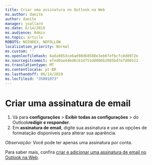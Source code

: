 ```yaml
---
title: Criar uma assinatura no Outlook na Web
ms.author: daeite
author: daeite
manager: joallard
ms.date: 6/14/2019
ms.audience: Admin
ms.topic: article
ROBOTS: NOINDEX, NOFOLLOW
localization_priority: Normal
ms.custom: ''
ms.openlocfilehash: 6a8a9853ce6ad98d68588e3eb6fefbcfc8d8972e
ms.sourcegitcommit: efed0ae44bd6c61d751dd008b2885bd7e7d86521
ms.translationtype: MT
ms.contentlocale: pt-BR
ms.lasthandoff: 06/14/2019
ms.locfileid: "35001073"
---
```

# <a name="create-an-email-signature"></a>Criar uma assinatura de email

1. Vá para **configurações** > **Exibir todas as configurações** > do Outlook**redigir e responder**.
1. Em **assinatura de email**, digite sua assinatura e use as opções de formatação disponíveis para alterar sua aparência.

*Observação:* Você pode ter apenas uma assinatura por conta.

Para saber mais, confira [criar e adicionar uma assinatura de email no Outlook na Web](https://support.office.com/article/5ff9dcfd-d3f1-447b-b2e9-39f91b074ea3).